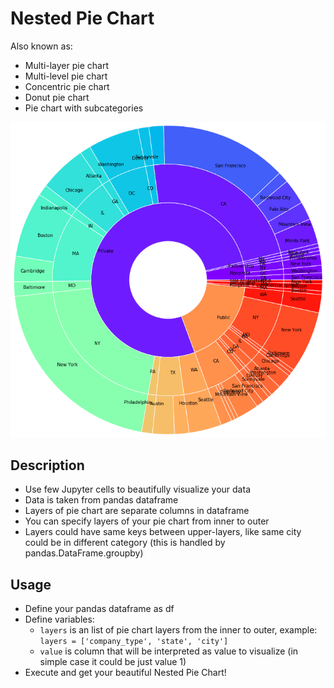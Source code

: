 # Nested Pie Chart

Also known as:
* Multi-layer pie chart
* Multi-level pie chart
* Concentric pie chart
* Donut pie chart
* Pie chart with subcategories

![screenshot](screenshot.png "Screenshot")

## Description

* Use few Jupyter cells to beautifully visualize your data
* Data is taken from pandas dataframe
* Layers of pie chart are separate columns in dataframe
* You can specify layers of your pie chart from inner to outer
* Layers could have same keys between upper-layers, like same city could be in different category (this is handled by pandas.DataFrame.groupby)

## Usage

* Define your pandas dataframe as df
* Define variables:
  * `layers` is an list of pie chart layers from the inner to outer, example: `layers = ['company_type', 'state', 'city']`
  * `value` is column that will be interpreted as value to visualize (in simple case it could be just value 1)
* Execute and get your beautiful Nested Pie Chart!

